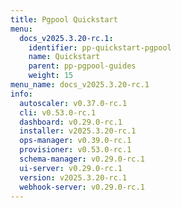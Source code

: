 ```yaml
---
title: Pgpool Quickstart
menu:
  docs_v2025.3.20-rc.1:
    identifier: pp-quickstart-pgpool
    name: Quickstart
    parent: pp-pgpool-guides
    weight: 15
menu_name: docs_v2025.3.20-rc.1
info:
  autoscaler: v0.37.0-rc.1
  cli: v0.53.0-rc.1
  dashboard: v0.29.0-rc.1
  installer: v2025.3.20-rc.1
  ops-manager: v0.39.0-rc.1
  provisioner: v0.53.0-rc.1
  schema-manager: v0.29.0-rc.1
  ui-server: v0.29.0-rc.1
  version: v2025.3.20-rc.1
  webhook-server: v0.29.0-rc.1
---
```


